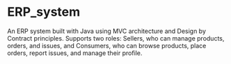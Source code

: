 # ERP_system
An ERP system built with Java using MVC architecture and Design by Contract principles. Supports two roles: Sellers, who can manage products, orders, and issues, and Consumers, who can browse products, place orders, report issues, and manage their profile.
